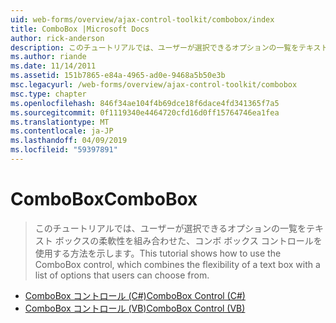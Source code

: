 ```yaml
---
uid: web-forms/overview/ajax-control-toolkit/combobox/index
title: ComboBox |Microsoft Docs
author: rick-anderson
description: このチュートリアルでは、ユーザーが選択できるオプションの一覧をテキスト ボックスの柔軟性を組み合わせた、コンボ ボックス コントロールを使用する方法を示します。
ms.author: riande
ms.date: 11/14/2011
ms.assetid: 151b7865-e84a-4965-ad0e-9468a5b50e3b
msc.legacyurl: /web-forms/overview/ajax-control-toolkit/combobox
msc.type: chapter
ms.openlocfilehash: 846f34ae104f4b69dce18f6dace4fd341365f7a5
ms.sourcegitcommit: 0f1119340e4464720cfd16d0ff15764746ea1fea
ms.translationtype: MT
ms.contentlocale: ja-JP
ms.lasthandoff: 04/09/2019
ms.locfileid: "59397891"
---
```

# <a name="combobox"></a><span data-ttu-id="93e45-103">ComboBox</span><span class="sxs-lookup"><span data-stu-id="93e45-103">ComboBox</span></span>

> <span data-ttu-id="93e45-104">このチュートリアルでは、ユーザーが選択できるオプションの一覧をテキスト ボックスの柔軟性を組み合わせた、コンボ ボックス コントロールを使用する方法を示します。</span><span class="sxs-lookup"><span data-stu-id="93e45-104">This tutorial shows how to use the ComboBox control, which combines the flexibility of a text box with a list of options that users can choose from.</span></span>


- [<span data-ttu-id="93e45-105">ComboBox コントロール (C#)</span><span class="sxs-lookup"><span data-stu-id="93e45-105">ComboBox Control (C#)</span></span>](how-do-i-use-the-combobox-control-cs.md)
- [<span data-ttu-id="93e45-106">ComboBox コントロール (VB)</span><span class="sxs-lookup"><span data-stu-id="93e45-106">ComboBox Control (VB)</span></span>](how-do-i-use-the-combobox-control-vb.md)
